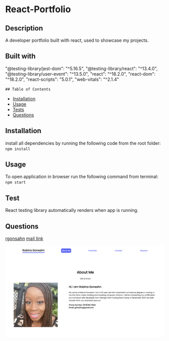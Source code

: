 # React-Portfolio

## Description 
A developer portfolio built with react, used to showcase my projects.

## Built with 
"@testing-library/jest-dom": "^5.16.5",
    "@testing-library/react": "^13.4.0",
    "@testing-library/user-event": "^13.5.0",
    "react": "^18.2.0",
    "react-dom": "^18.2.0",
    "react-scripts": "5.0.1",
    "web-vitals": "^2.1.4" 
    
    ## Table of Contents
  - [Installation](#installation)
  - [Usage](#usage)
  - [Tests](#tests)
  - [Questions](#questions) 

  ## Installation 
  install all dependencies by running the following code from the root folder:
  `npm install` 

  ## Usage 
  To open application in browser run the following command from terminal:
  `npm start` 

  ## Test 
  React testing library automatically renders when app is running. 

  ## Questions 
  [rgonsahn](https://github.com/rgonsahn)
 <a href="mailto:rgonsahn@yahoo.com">mail link</a> 

 ![website](src/images/portfolio.png)

